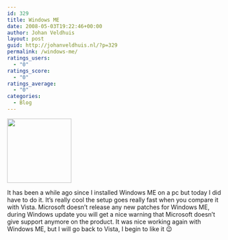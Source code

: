 ```yaml
---
id: 329
title: Windows ME
date: 2008-05-03T19:22:46+00:00
author: Johan Veldhuis
layout: post
guid: http://johanveldhuis.nl/?p=329
permalink: /windows-me/
ratings_users:
  - "0"
ratings_score:
  - "0"
ratings_average:
  - "0"
categories:
  - Blog
---
```

[<img class="alignnone size-thumbnail wp-image-328" title="Windows ME logo" src="https://i2.wp.com/johanveldhuis.nl/wp-content/uploads/2008/05/windows-me-150x150.jpg?resize=150%2C150" alt="" width="150" height="150" srcset="https://i2.wp.com/johanveldhuis.nl/wp-content/uploads/2008/05/windows-me.jpg?resize=150%2C150&ssl=1 150w, https://i0.wp.com/johanveldhuis.nl/wp-content/uploads/D:\Web\wordpress/wp-content/uploads/2008/05/windows-me.jpg?zoom=2&resize=150%2C150&ssl=1 300w, https://i0.wp.com/johanveldhuis.nl/wp-content/uploads/D:\Web\wordpress/wp-content/uploads/2008/05/windows-me.jpg?zoom=3&resize=150%2C150&ssl=1 450w" sizes="(max-width: 150px) 100vw, 150px" data-recalc-dims="1" />](https://i2.wp.com/johanveldhuis.nl/wp-content/uploads/2008/05/windows-me.jpg)

It has been a while ago since I installed Windows ME on a pc but today I did have to do it. It&#8217;s really cool the setup goes really fast when you compare it with Vista. Microsoft doesn&#8217;t release any new patches for Windows ME, during Windows update you will get a nice warning that Microsoft doesn&#8217;t give support anymore on the product. It was nice working again with Windows ME, but I will go back to Vista, I begin to like it 😉